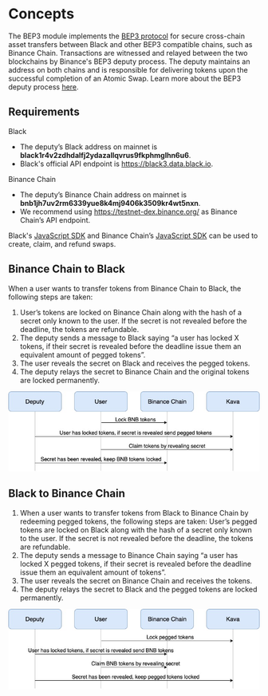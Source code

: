<!--
order: 1
-->

# Concepts

 The BEP3 module implements the [BEP3 protocol](https://github.com/binance-chain/BEPs/blob/master/BEP3.md) for secure cross-chain asset transfers between Black and other BEP3 compatible chains, such as Binance Chain. Transactions are witnessed and relayed between the two blockchains by Binance's BEP3 deputy process. The deputy maintains an address on both chains and is responsible for delivering tokens upon the successful completion of an Atomic Swap. Learn more about the BEP3 deputy process [here](https://github.com/binance-chain/bep3-deputy).

## Requirements
Black
- The deputy’s Black address on mainnet is **black1r4v2zdhdalfj2ydazallqvrus9fkphmglhn6u6**.
- Black's official API endpoint is https://black3.data.black.io.

Binance Chain
- The deputy’s Binance Chain address on mainnet is **bnb1jh7uv2rm6339yue8k4mj9406k3509kr4wt5nxn**.
- We recommend using https://testnet-dex.binance.org/ as Binance Chain’s API endpoint.

Black's [JavaScript SDK](https://github.com/Elysium-Station/javascript-sdk) and Binance Chain’s [JavaScript SDK](https://github.com/binance-chain/javascript-sdk) can be used to create, claim, and refund swaps.

## Binance Chain to Black

When a user wants to transfer tokens from Binance Chain to Black, the following steps are taken:
1. User’s tokens are locked on Binance Chain along with the hash of a secret only known to the user. If the secret is not revealed before the deadline, the tokens are refundable.
2. The deputy sends a message to Black saying “a user has locked X tokens, if their secret is revealed before the deadline issue them an equivalent amount of pegged tokens”.
3. The user reveals the secret on Black and receives the pegged tokens.
4. The deputy relays the secret to Binance Chain and the original tokens are locked permanently.   


![Binance Chain to Black Diagram](./diagrams/BEP3_binance_chain_to_black.jpg)

## Black to Binance Chain
1. When a user wants to transfer tokens from Black to Binance Chain by redeeming pegged tokens, the following steps are taken:
User’s pegged tokens are locked on Black along with the hash of a secret only known to the user. If the secret is not revealed before the deadline, the tokens are refundable.
2. The deputy sends a message to Binance Chain saying “a user has locked X pegged tokens, if their secret is revealed before the deadline issue them an equivalent amount of tokens”.
3. The user reveals the secret on Binance Chain and receives the tokens.
4. The deputy relays the secret to Black and the pegged tokens are locked permanently.   


![Black to Binance Chain Diagram](./diagrams/BEP3_black_to_binance_chain.jpg)

